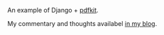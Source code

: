 An example of Django + [pdfkit](https://github.com/JazzCore/python-pdfkit). 

My commentary and thoughts availabel [in my blog](https://djangokatya.wordpress.com/2020/11/26/generate-pdf-from-generated-html-in-django/).
